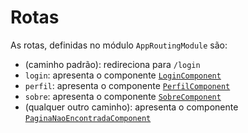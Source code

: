 # Rotas

As rotas, definidas no módulo `AppRoutingModule` são:

* (caminho padrão): redireciona para `/login`
* `login`: apresenta o componente [`LoginComponent`](login.md)
* `perfil`: apresenta o componente [`PerfilComponent`](perfil.md)
* `sobre`: apresenta o componente [`SobreComponent`](sobre.md)
* (qualquer outro caminho): apresenta o componente [`PaginaNaoEncontradaComponent`](pagina-nao-encontrada.md)